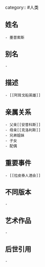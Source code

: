 category:: #人类
## 姓名
	- 墨普索斯
## 别名
	-
## 描述
	- [[阿耳戈船英雄]]
## 亲属关系
	- 父亲[[安普科斯]]
	- 母亲[[克洛利斯]]
	- 兄弟姐妹
	- 子女
	- 配偶
## 重要事件
	- [[拉皮泰人酒会]]
## 不同版本
	-
## 艺术作品
	-
## 后世引用
	-
